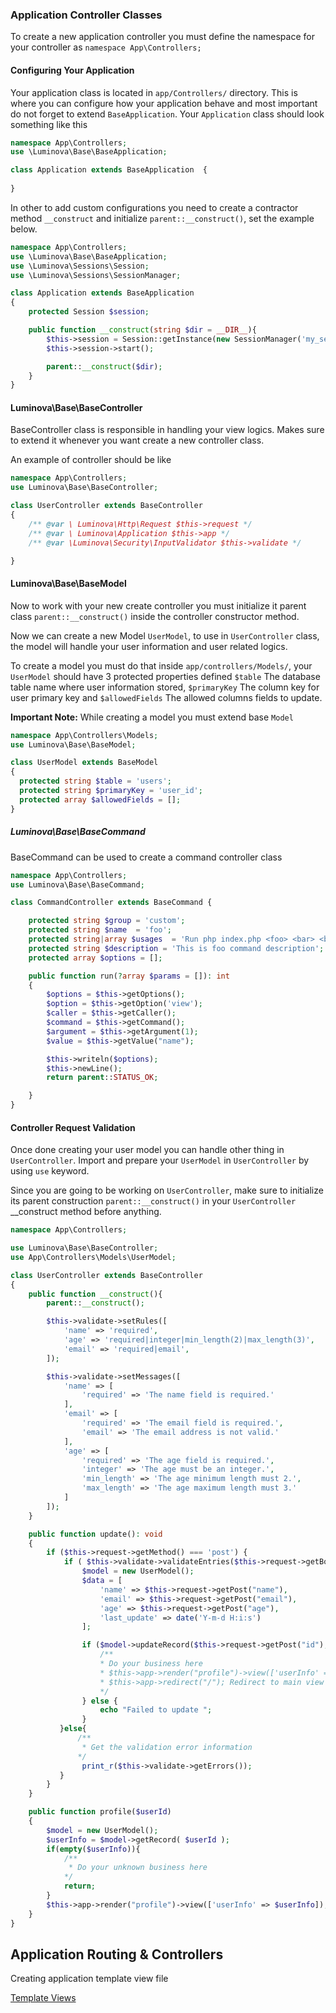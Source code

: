 ### Application Controller Classes

To create a new application controller you must define the namespace for your controller as `namespace App\Controllers;`

#### Configuring Your Application

Your application class is located in `app/Controllers/` directory.
This is where you can configure how your application behave and most important do not forget to extend `BaseApplication`.
Your `Application` class should look something like this  

```php 
namespace App\Controllers;
use \Luminova\Base\BaseApplication;

class Application extends BaseApplication  {
    
}
```

In other to add custom configurations you need to create a contractor method `__construct` and initialize `parent::__construct()`, set the example below.

```php 
namespace App\Controllers;
use \Luminova\Base\BaseApplication;
use \Luminova\Sessions\Session;
use \Luminova\Sessions\SessionManager;

class Application extends BaseApplication  
{
    protected Session $session;

    public function __construct(string $dir = __DIR__){
        $this->session = Session::getInstance(new SessionManager('my_session_storage'));
        $this->session->start();

        parent::__construct($dir);
	}
}
```

####  Luminova\Base\BaseController

BaseController class is responsible in handling your view logics. Makes sure to extend it whenever you want create a new controller class.

An example of controller should be like 

```php 
namespace App\Controllers;
use Luminova\Base\BaseController;

class UserController extends BaseController
{
    /** @var \ Luminova\Http\Request $this->request */
    /** @var \ Luminova\Application $this->app */
    /** @var \Luminova\Security\InputValidator $this->validate */

}
```

####  Luminova\Base\BaseModel

Now to work with your new create controller you must initialize it parent class `parent::__construct()` inside the controller constructor method.

Now we can create a new Model `UserModel`, to use in `UserController` class, the model will handle your user information and user related logics.

To create a model you must do that inside `app/controllers/Models/`, your `UserModel` should have 3 protected properties defined `$table` The database table name where user information stored, `$primaryKey` The column key for user primary key and `$allowedFields` The allowed columns fields to update.

**Important Note:** While creating a model you must extend base `Model`

```php
namespace App\Controllers\Models;
use Luminova\Base\BaseModel;

class UserModel extends BaseModel
{
  protected string $table = 'users';
  protected string $primaryKey = 'user_id';
  protected array $allowedFields = [];
}
```

#####  Luminova\Base\BaseCommand

BaseCommand can be used to create a command controller class

```php
namespace App\Controllers;
use Luminova\Base\BaseCommand;

class CommandController extends BaseCommand {

    protected string $group = 'custom';
    protected string $name  = 'foo';
    protected string|array $usages  = 'Run php index.php <foo> <bar> <baz>';
    protected string $description = 'This is foo command description';
    protected array $options = [];

    public function run(?array $params = []): int
    {
        $options = $this->getOptions();
        $option = $this->getOption('view');
        $caller = $this->getCaller();
        $command = $this->getCommand();
        $argument = $this->getArgument(1);
        $value = $this->getValue("name");

        $this->writeln($options);
        $this->newLine();
        return parent::STATUS_OK;

    }
}
```

#### Controller Request Validation

Once done creating your user model you can handle other thing in `UserController`.
Import and prepare your `UserModel` in `UserController` by using `use` keyword.

Since you are going to be working on `UserController`, make sure to initialize its parent construction `parent::__construct()` in your `UserController` __construct method before anything.

```php
namespace App\Controllers;

use Luminova\Base\BaseController;
use App\Controllers\Models\UserModel;

class UserController extends BaseController
{
    public function __construct(){
        parent::__construct();

        $this->validate->setRules([
            'name' => 'required',
            'age' => 'required|integer|min_length(2)|max_length(3)',
            'email' => 'required|email',
        ]);

        $this->validate->setMessages([
            'name' => [
                'required' => 'The name field is required.'
            ],
            'email' => [
                'required' => 'The email field is required.',
                'email' => 'The email address is not valid.'
            ],
            'age' => [
                'required' => 'The age field is required.',
                'integer' => 'The age must be an integer.',
                'min_length' => 'The age minimum length must 2.',
                'max_length' => 'The age maximum length must 3.'
            ]
        ]);
    }

    public function update(): void
    {
        if ($this->request->getMethod() === 'post') {
            if ( $this->validate->validateEntries($this->request->getBody()) ) {
                $model = new UserModel();
                $data = [
                    'name' => $this->request->getPost("name"),
                    'email' => $this->request->getPost("email"),
                    'age' => $this->request->getPost("age"),
                    'last_update' => date('Y-m-d H:i:s')
                ];

                if ($model->updateRecord($this->request->getPost("id"), $data)) {
                    /**
                    * Do your business here 
                    * $this->app->render("profile")->view(['userInfo' => $data]); Render view
                    * $this->app->redirect("/"); Redirect to main view or any view
                    */
                } else {
                    echo "Failed to update ";
                }
           }else{
               /**
                * Get the validation error information  
               */
                print_r($this->validate->getErrors());
           }
        }
    }

    public function profile($userId)
    {
        $model = new UserModel();
        $userInfo = $model->getRecord( $userId );
        if(empty($userInfo)){
            /**
             * Do your unknown business here
            */
            return;
        }
        $this->app->render("profile")->view(['userInfo' => $userInfo]);
    }
}
```

## Application Routing & Controllers

Creating application template view file

[Template Views](VIEWS.md)
